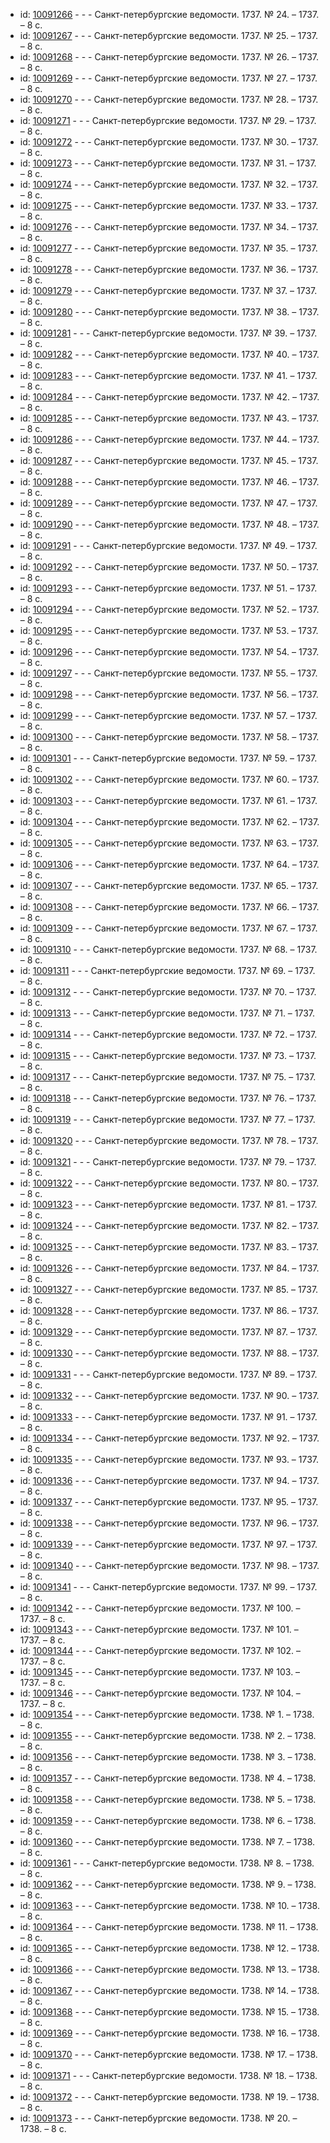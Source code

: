 <ul>
<li>id: <a href="http://books.e-heritage.ru/book/10091266">10091266</a>	- - - Санкт-петербургские ведомости. 1737. № 24. – 1737. – 8 с.</li>
<li>id: <a href="http://books.e-heritage.ru/book/10091267">10091267</a>	- - - Санкт-петербургские ведомости. 1737. № 25. – 1737. – 8 с.</li>
<li>id: <a href="http://books.e-heritage.ru/book/10091268">10091268</a>	- - - Санкт-петербургские ведомости. 1737. № 26. – 1737. – 8 с.</li>
<li>id: <a href="http://books.e-heritage.ru/book/10091269">10091269</a>	- - - Санкт-петербургские ведомости. 1737. № 27. – 1737. – 8 с.</li>
<li>id: <a href="http://books.e-heritage.ru/book/10091270">10091270</a>	- - - Санкт-петербургские ведомости. 1737. № 28. – 1737. – 8 с.</li>
<li>id: <a href="http://books.e-heritage.ru/book/10091271">10091271</a>	- - - Санкт-петербургские ведомости. 1737. № 29. – 1737. – 8 с.</li>
<li>id: <a href="http://books.e-heritage.ru/book/10091272">10091272</a>	- - - Санкт-петербургские ведомости. 1737. № 30. – 1737. – 8 с.</li>
<li>id: <a href="http://books.e-heritage.ru/book/10091273">10091273</a>	- - - Санкт-петербургские ведомости. 1737. № 31. – 1737. – 8 с.</li>
<li>id: <a href="http://books.e-heritage.ru/book/10091274">10091274</a>	- - - Санкт-петербургские ведомости. 1737. № 32. – 1737. – 8 с.</li>
<li>id: <a href="http://books.e-heritage.ru/book/10091275">10091275</a>	- - - Санкт-петербургские ведомости. 1737. № 33. – 1737. – 8 с.</li>
<li>id: <a href="http://books.e-heritage.ru/book/10091276">10091276</a>	- - - Санкт-петербургские ведомости. 1737. № 34. – 1737. – 8 с.</li>
<li>id: <a href="http://books.e-heritage.ru/book/10091277">10091277</a>	- - - Санкт-петербургские ведомости. 1737. № 35. – 1737. – 8 с.</li>
<li>id: <a href="http://books.e-heritage.ru/book/10091278">10091278</a>	- - - Санкт-петербургские ведомости. 1737. № 36. – 1737. – 8 с.</li>
<li>id: <a href="http://books.e-heritage.ru/book/10091279">10091279</a>	- - - Санкт-петербургские ведомости. 1737. № 37. – 1737. – 8 с.</li>
<li>id: <a href="http://books.e-heritage.ru/book/10091280">10091280</a>	- - - Санкт-петербургские ведомости. 1737. № 38. – 1737. – 8 с.</li>
<li>id: <a href="http://books.e-heritage.ru/book/10091281">10091281</a>	- - - Санкт-петербургские ведомости. 1737. № 39. – 1737. – 8 с.</li>
<li>id: <a href="http://books.e-heritage.ru/book/10091282">10091282</a>	- - - Санкт-петербургские ведомости. 1737. № 40. – 1737. – 8 с.</li>
<li>id: <a href="http://books.e-heritage.ru/book/10091283">10091283</a>	- - - Санкт-петербургские ведомости. 1737. № 41. – 1737. – 8 с.</li>
<li>id: <a href="http://books.e-heritage.ru/book/10091284">10091284</a>	- - - Санкт-петербургские ведомости. 1737. № 42. – 1737. – 8 с.</li>
<li>id: <a href="http://books.e-heritage.ru/book/10091285">10091285</a>	- - - Санкт-петербургские ведомости. 1737. № 43. – 1737. – 8 с.</li>
<li>id: <a href="http://books.e-heritage.ru/book/10091286">10091286</a>	- - - Санкт-петербургские ведомости. 1737. № 44. – 1737. – 8 с.</li>
<li>id: <a href="http://books.e-heritage.ru/book/10091287">10091287</a>	- - - Санкт-петербургские ведомости. 1737. № 45. – 1737. – 8 с.</li>
<li>id: <a href="http://books.e-heritage.ru/book/10091288">10091288</a>	- - - Санкт-петербургские ведомости. 1737. № 46. – 1737. – 8 с.</li>
<li>id: <a href="http://books.e-heritage.ru/book/10091289">10091289</a>	- - - Санкт-петербургские ведомости. 1737. № 47. – 1737. – 8 с.</li>
<li>id: <a href="http://books.e-heritage.ru/book/10091290">10091290</a>	- - - Санкт-петербургские ведомости. 1737. № 48. – 1737. – 8 с.</li>
<li>id: <a href="http://books.e-heritage.ru/book/10091291">10091291</a>	- - - Санкт-петербургские ведомости. 1737. № 49. – 1737. – 8 с.</li>
<li>id: <a href="http://books.e-heritage.ru/book/10091292">10091292</a>	- - - Санкт-петербургские ведомости. 1737. № 50. – 1737. – 8 с.</li>
<li>id: <a href="http://books.e-heritage.ru/book/10091293">10091293</a>	- - - Санкт-петербургские ведомости. 1737. № 51. – 1737. – 8 с.</li>
<li>id: <a href="http://books.e-heritage.ru/book/10091294">10091294</a>	- - - Санкт-петербургские ведомости. 1737. № 52. – 1737. – 8 с.</li>
<li>id: <a href="http://books.e-heritage.ru/book/10091295">10091295</a>	- - - Санкт-петербургские ведомости. 1737. № 53. – 1737. – 8 с.</li>
<li>id: <a href="http://books.e-heritage.ru/book/10091296">10091296</a>	- - - Санкт-петербургские ведомости. 1737. № 54. – 1737. – 8 с.</li>
<li>id: <a href="http://books.e-heritage.ru/book/10091297">10091297</a>	- - - Санкт-петербургские ведомости. 1737. № 55. – 1737. – 8 с.</li>
<li>id: <a href="http://books.e-heritage.ru/book/10091298">10091298</a>	- - - Санкт-петербургские ведомости. 1737. № 56. – 1737. – 8 с.</li>
<li>id: <a href="http://books.e-heritage.ru/book/10091299">10091299</a>	- - - Санкт-петербургские ведомости. 1737. № 57. – 1737. – 8 с.</li>
<li>id: <a href="http://books.e-heritage.ru/book/10091300">10091300</a>	- - - Санкт-петербургские ведомости. 1737. № 58. – 1737. – 8 с.</li>
<li>id: <a href="http://books.e-heritage.ru/book/10091301">10091301</a>	- - - Санкт-петербургские ведомости. 1737. № 59. – 1737. – 8 с.</li>
<li>id: <a href="http://books.e-heritage.ru/book/10091302">10091302</a>	- - - Санкт-петербургские ведомости. 1737. № 60. – 1737. – 8 с.</li>
<li>id: <a href="http://books.e-heritage.ru/book/10091303">10091303</a>	- - - Санкт-петербургские ведомости. 1737. № 61. – 1737. – 8 с.</li>
<li>id: <a href="http://books.e-heritage.ru/book/10091304">10091304</a>	- - - Санкт-петербургские ведомости. 1737. № 62. – 1737. – 8 с.</li>
<li>id: <a href="http://books.e-heritage.ru/book/10091305">10091305</a>	- - - Санкт-петербургские ведомости. 1737. № 63. – 1737. – 8 с.</li>
<li>id: <a href="http://books.e-heritage.ru/book/10091306">10091306</a>	- - - Санкт-петербургские ведомости. 1737. № 64. – 1737. – 8 с.</li>
<li>id: <a href="http://books.e-heritage.ru/book/10091307">10091307</a>	- - - Санкт-петербургские ведомости. 1737. № 65. – 1737. – 8 с.</li>
<li>id: <a href="http://books.e-heritage.ru/book/10091308">10091308</a>	- - - Санкт-петербургские ведомости. 1737. № 66. – 1737. – 8 с.</li>
<li>id: <a href="http://books.e-heritage.ru/book/10091309">10091309</a>	- - - Санкт-петербургские ведомости. 1737. № 67. – 1737. – 8 с.</li>
<li>id: <a href="http://books.e-heritage.ru/book/10091310">10091310</a>	- - - Санкт-петербургские ведомости. 1737. № 68. – 1737. – 8 с.</li>
<li>id: <a href="http://books.e-heritage.ru/book/10091311">10091311</a>	- - - Санкт-петербургские ведомости. 1737. № 69. – 1737. – 8 с.</li>
<li>id: <a href="http://books.e-heritage.ru/book/10091312">10091312</a>	- - - Санкт-петербургские ведомости. 1737. № 70. – 1737. – 8 с.</li>
<li>id: <a href="http://books.e-heritage.ru/book/10091313">10091313</a>	- - - Санкт-петербургские ведомости. 1737. № 71. – 1737. – 8 с.</li>
<li>id: <a href="http://books.e-heritage.ru/book/10091314">10091314</a>	- - - Санкт-петербургские ведомости. 1737. № 72. – 1737. – 8 с.</li>
<li>id: <a href="http://books.e-heritage.ru/book/10091315">10091315</a>	- - - Санкт-петербургские ведомости. 1737. № 73. – 1737. – 8 с.</li>
<li>id: <a href="http://books.e-heritage.ru/book/10091317">10091317</a>	- - - Санкт-петербургские ведомости. 1737. № 75. – 1737. – 8 с.</li>
<li>id: <a href="http://books.e-heritage.ru/book/10091318">10091318</a>	- - - Санкт-петербургские ведомости. 1737. № 76. – 1737. – 8 с.</li>
<li>id: <a href="http://books.e-heritage.ru/book/10091319">10091319</a>	- - - Санкт-петербургские ведомости. 1737. № 77. – 1737. – 8 с.</li>
<li>id: <a href="http://books.e-heritage.ru/book/10091320">10091320</a>	- - - Санкт-петербургские ведомости. 1737. № 78. – 1737. – 8 с.</li>
<li>id: <a href="http://books.e-heritage.ru/book/10091321">10091321</a>	- - - Санкт-петербургские ведомости. 1737. № 79. – 1737. – 8 с.</li>
<li>id: <a href="http://books.e-heritage.ru/book/10091322">10091322</a>	- - - Санкт-петербургские ведомости. 1737. № 80. – 1737. – 8 с.</li>
<li>id: <a href="http://books.e-heritage.ru/book/10091323">10091323</a>	- - - Санкт-петербургские ведомости. 1737. № 81. – 1737. – 8 с.</li>
<li>id: <a href="http://books.e-heritage.ru/book/10091324">10091324</a>	- - - Санкт-петербургские ведомости. 1737. № 82. – 1737. – 8 с.</li>
<li>id: <a href="http://books.e-heritage.ru/book/10091325">10091325</a>	- - - Санкт-петербургские ведомости. 1737. № 83. – 1737. – 8 с.</li>
<li>id: <a href="http://books.e-heritage.ru/book/10091326">10091326</a>	- - - Санкт-петербургские ведомости. 1737. № 84. – 1737. – 8 с.</li>
<li>id: <a href="http://books.e-heritage.ru/book/10091327">10091327</a>	- - - Санкт-петербургские ведомости. 1737. № 85. – 1737. – 8 с.</li>
<li>id: <a href="http://books.e-heritage.ru/book/10091328">10091328</a>	- - - Санкт-петербургские ведомости. 1737. № 86. – 1737. – 8 с.</li>
<li>id: <a href="http://books.e-heritage.ru/book/10091329">10091329</a>	- - - Санкт-петербургские ведомости. 1737. № 87. – 1737. – 8 с.</li>
<li>id: <a href="http://books.e-heritage.ru/book/10091330">10091330</a>	- - - Санкт-петербургские ведомости. 1737. № 88. – 1737. – 8 с.</li>
<li>id: <a href="http://books.e-heritage.ru/book/10091331">10091331</a>	- - - Санкт-петербургские ведомости. 1737. № 89. – 1737. – 8 с.</li>
<li>id: <a href="http://books.e-heritage.ru/book/10091332">10091332</a>	- - - Санкт-петербургские ведомости. 1737. № 90. – 1737. – 8 с.</li>
<li>id: <a href="http://books.e-heritage.ru/book/10091333">10091333</a>	- - - Санкт-петербургские ведомости. 1737. № 91. – 1737. – 8 с.</li>
<li>id: <a href="http://books.e-heritage.ru/book/10091334">10091334</a>	- - - Санкт-петербургские ведомости. 1737. № 92. – 1737. – 8 с.</li>
<li>id: <a href="http://books.e-heritage.ru/book/10091335">10091335</a>	- - - Санкт-петербургские ведомости. 1737. № 93. – 1737. – 8 с.</li>
<li>id: <a href="http://books.e-heritage.ru/book/10091336">10091336</a>	- - - Санкт-петербургские ведомости. 1737. № 94. – 1737. – 8 с.</li>
<li>id: <a href="http://books.e-heritage.ru/book/10091337">10091337</a>	- - - Санкт-петербургские ведомости. 1737. № 95. – 1737. – 8 с.</li>
<li>id: <a href="http://books.e-heritage.ru/book/10091338">10091338</a>	- - - Санкт-петербургские ведомости. 1737. № 96. – 1737. – 8 с.</li>
<li>id: <a href="http://books.e-heritage.ru/book/10091339">10091339</a>	- - - Санкт-петербургские ведомости. 1737. № 97. – 1737. – 8 с.</li>
<li>id: <a href="http://books.e-heritage.ru/book/10091340">10091340</a>	- - - Санкт-петербургские ведомости. 1737. № 98. – 1737. – 8 с.</li>
<li>id: <a href="http://books.e-heritage.ru/book/10091341">10091341</a>	- - - Санкт-петербургские ведомости. 1737. № 99. – 1737. – 8 с.</li>
<li>id: <a href="http://books.e-heritage.ru/book/10091342">10091342</a>	- - - Санкт-петербургские ведомости. 1737. № 100. – 1737. – 8 с.</li>
<li>id: <a href="http://books.e-heritage.ru/book/10091343">10091343</a>	- - - Санкт-петербургские ведомости. 1737. № 101. – 1737. – 8 с.</li>
<li>id: <a href="http://books.e-heritage.ru/book/10091344">10091344</a>	- - - Санкт-петербургские ведомости. 1737. № 102. – 1737. – 8 с.</li>
<li>id: <a href="http://books.e-heritage.ru/book/10091345">10091345</a>	- - - Санкт-петербургские ведомости. 1737. № 103. – 1737. – 8 с.</li>
<li>id: <a href="http://books.e-heritage.ru/book/10091346">10091346</a>	- - - Санкт-петербургские ведомости. 1737. № 104. – 1737. – 8 с.</li>
<li>id: <a href="http://books.e-heritage.ru/book/10091354">10091354</a>	- - - Санкт-петербургские ведомости. 1738. № 1. – 1738. – 8 с.</li>
<li>id: <a href="http://books.e-heritage.ru/book/10091355">10091355</a>	- - - Санкт-петербургские ведомости. 1738. № 2. – 1738. – 8 с.</li>
<li>id: <a href="http://books.e-heritage.ru/book/10091356">10091356</a>	- - - Санкт-петербургские ведомости. 1738. № 3. – 1738. – 8 с.</li>
<li>id: <a href="http://books.e-heritage.ru/book/10091357">10091357</a>	- - - Санкт-петербургские ведомости. 1738. № 4. – 1738. – 8 с.</li>
<li>id: <a href="http://books.e-heritage.ru/book/10091358">10091358</a>	- - - Санкт-петербургские ведомости. 1738. № 5. – 1738. – 8 с.</li>
<li>id: <a href="http://books.e-heritage.ru/book/10091359">10091359</a>	- - - Санкт-петербургские ведомости. 1738. № 6. – 1738. – 8 с.</li>
<li>id: <a href="http://books.e-heritage.ru/book/10091360">10091360</a>	- - - Санкт-петербургские ведомости. 1738. № 7. – 1738. – 8 с.</li>
<li>id: <a href="http://books.e-heritage.ru/book/10091361">10091361</a>	- - - Санкт-петербургские ведомости. 1738. № 8. – 1738. – 8 с.</li>
<li>id: <a href="http://books.e-heritage.ru/book/10091362">10091362</a>	- - - Санкт-петербургские ведомости. 1738. № 9. – 1738. – 8 с.</li>
<li>id: <a href="http://books.e-heritage.ru/book/10091363">10091363</a>	- - - Санкт-петербургские ведомости. 1738. № 10. – 1738. – 8 с.</li>
<li>id: <a href="http://books.e-heritage.ru/book/10091364">10091364</a>	- - - Санкт-петербургские ведомости. 1738. № 11. – 1738. – 8 с.</li>
<li>id: <a href="http://books.e-heritage.ru/book/10091365">10091365</a>	- - - Санкт-петербургские ведомости. 1738. № 12. – 1738. – 8 с.</li>
<li>id: <a href="http://books.e-heritage.ru/book/10091366">10091366</a>	- - - Санкт-петербургские ведомости. 1738. № 13. – 1738. – 8 с.</li>
<li>id: <a href="http://books.e-heritage.ru/book/10091367">10091367</a>	- - - Санкт-петербургские ведомости. 1738. № 14. – 1738. – 8 с.</li>
<li>id: <a href="http://books.e-heritage.ru/book/10091368">10091368</a>	- - - Санкт-петербургские ведомости. 1738. № 15. – 1738. – 8 с.</li>
<li>id: <a href="http://books.e-heritage.ru/book/10091369">10091369</a>	- - - Санкт-петербургские ведомости. 1738. № 16. – 1738. – 8 с.</li>
<li>id: <a href="http://books.e-heritage.ru/book/10091370">10091370</a>	- - - Санкт-петербургские ведомости. 1738. № 17. – 1738. – 8 с.</li>
<li>id: <a href="http://books.e-heritage.ru/book/10091371">10091371</a>	- - - Санкт-петербургские ведомости. 1738. № 18. – 1738. – 8 с.</li>
<li>id: <a href="http://books.e-heritage.ru/book/10091372">10091372</a>	- - - Санкт-петербургские ведомости. 1738. № 19. – 1738. – 8 с.</li>
<li>id: <a href="http://books.e-heritage.ru/book/10091373">10091373</a>	- - - Санкт-петербургские ведомости. 1738. № 20. – 1738. – 8 с.</li>
</ul>
